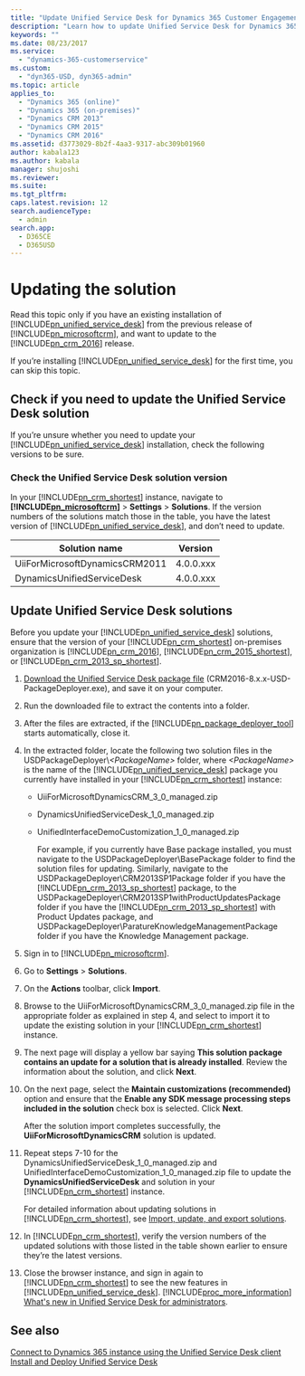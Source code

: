 ```yaml
---
title: "Update Unified Service Desk for Dynamics 365 Customer Engagement solution | MicrosoftDocs"
description: "Learn how to update Unified Service Desk for Dynamics 365 Customer Engagement."
keywords: ""
ms.date: 08/23/2017
ms.service: 
  - "dynamics-365-customerservice"
ms.custom: 
  - "dyn365-USD, dyn365-admin"
ms.topic: article
applies_to: 
  - "Dynamics 365 (online)"
  - "Dynamics 365 (on-premises)"
  - "Dynamics CRM 2013"
  - "Dynamics CRM 2015"
  - "Dynamics CRM 2016"
ms.assetid: d3773029-8b2f-4aa3-9317-abc309b01960
author: kabala123
ms.author: kabala
manager: shujoshi
ms.reviewer: 
ms.suite: 
ms.tgt_pltfrm: 
caps.latest.revision: 12
search.audienceType: 
  - admin
search.app: 
  - D365CE
  - D365USD
---
```


# Updating the solution
Read this topic only if you have an existing installation of [!INCLUDE[pn_unified_service_desk](../../includes/pn-unified-service-desk.md)] from the previous release of [!INCLUDE[pn_microsoftcrm](../../includes/pn-microsoftcrm.md)], and want to update to the [!INCLUDE[pn_crm_2016](../../includes/pn-crm-2016.md)] release.  
  
 If you’re installing [!INCLUDE[pn_unified_service_desk](../../includes/pn-unified-service-desk.md)] for the first time, you can skip this topic.  
  
<a name="check"></a>   
## Check if you need to update the Unified Service Desk solution  
 If you’re unsure whether you need to update your [!INCLUDE[pn_unified_service_desk](../../includes/pn-unified-service-desk.md)] installation, check the following versions to be sure.  
  
### Check the Unified Service Desk solution version  
 In your [!INCLUDE[pn_crm_shortest](../../includes/pn-crm-shortest.md)] instance, navigate to **[!INCLUDE[pn_microsoftcrm](../../includes/pn-microsoftcrm.md)]** > **Settings** > **Solutions**. If the version numbers of the solutions match those in the table, you have the latest version of [!INCLUDE[pn_unified_service_desk](../../includes/pn-unified-service-desk.md)], and don’t need to update.  
  
|Solution name|Version|  
|-------------------|-------------|  
|UiiForMicrosoftDynamicsCRM2011|4.0.0.xxx|  
|DynamicsUnifiedServiceDesk|4.0.0.xxx|
  
<a name="UpdateSolutions"></a>   
## Update Unified Service Desk solutions  
 Before you update your [!INCLUDE[pn_unified_service_desk](../../includes/pn-unified-service-desk.md)] solutions, ensure that the version of your [!INCLUDE[pn_crm_shortest](../../includes/pn-crm-shortest.md)] on-premises organization is [!INCLUDE[pn_crm_2016](../../includes/pn-crm-2016.md)], [!INCLUDE[pn_crm_2015_shortest](../../includes/pn-crm-2015-shortest.md)], or [!INCLUDE[pn_crm_2013_sp_shortest](../../includes/pn-crm-2013-sp-shortest.md)].  
  
1. [Download the Unified Service Desk package file](http://go.microsoft.com/fwlink/p/?LinkID=2007340) (CRM2016-8.x.x-USD-PackageDeployer.exe), and save it on your computer.  
  
2. Run the downloaded file to extract the contents into a folder.  
  
3. After the files are extracted, if the [!INCLUDE[pn_package_deployer_tool](../../includes/pn-package-deployer-tool.md)] starts automatically, close it.  
  
4. In the extracted folder, locate the following two solution files in the USDPackageDeployer\\*\<PackageName>* folder, where *\<PackageName>* is the name of the [!INCLUDE[pn_unified_service_desk](../../includes/pn-unified-service-desk.md)] package you currently have installed in your [!INCLUDE[pn_crm_shortest](../../includes/pn-crm-shortest.md)] instance:  
  
   - UiiForMicrosoftDynamicsCRM_3_0_managed.zip  
  
   - DynamicsUnifiedServiceDesk_1_0_managed.zip 

   - UnifiedInterfaceDemoCustomization_1_0_managed.zip 
  
     For example, if you currently have Base package installed, you must navigate to the USDPackageDeployer\BasePackage folder to find the solution files for updating. Similarly, navigate to the USDPackageDeployer\CRM2013SP1Package folder if you have the [!INCLUDE[pn_crm_2013_sp_shortest](../../includes/pn-crm-2013-sp-shortest.md)] package, to the USDPackageDeployer\CRM2013SP1withProductUpdatesPackage folder if you have the [!INCLUDE[pn_crm_2013_sp_shortest](../../includes/pn-crm-2013-sp-shortest.md)] with Product Updates package, and USDPackageDeployer\ParatureKnowledgeManagementPackage folder if you have the Knowledge Management package.  
  
5. Sign in to [!INCLUDE[pn_microsoftcrm](../../includes/pn-microsoftcrm.md)].  
  
6. Go to **Settings** > **Solutions**.   
  
7. On the **Actions** toolbar, click **Import**.  
  
8. Browse to the UiiForMicrosoftDynamicsCRM_3_0_managed.zip file in the appropriate folder as explained in step 4, and select to import it to update the existing solution in your [!INCLUDE[pn_crm_shortest](../../includes/pn-crm-shortest.md)] instance.  
  
9. The next page will display a yellow bar saying **This solution package contains an update for a solution that is already installed**. Review the information about the solution, and click **Next**.  
  
10. On the next page, select the **Maintain customizations (recommended)** option and ensure that the **Enable any SDK message processing steps included in the solution** check box is selected. Click **Next**.  
  
     After the solution import completes successfully, the **UiiForMicrosoftDynamicsCRM** solution is updated.  
  
11. Repeat steps 7-10 for the DynamicsUnifiedServiceDesk_1_0_managed.zip and UnifiedInterfaceDemoCustomization_1_0_managed.zip file to update the **DynamicsUnifiedServiceDesk** and 
  solution in your [!INCLUDE[pn_crm_shortest](../../includes/pn-crm-shortest.md)] instance.  
  
     For detailed information about updating solutions in [!INCLUDE[pn_crm_shortest](../../includes/pn-crm-shortest.md)], see [Import, update, and export solutions](/dynamics365/customer-engagement/customize/import-update-export-solutions).  
  
12. In [!INCLUDE[pn_crm_shortest](../../includes/pn-crm-shortest.md)], verify the version numbers of the updated solutions with those listed in the table shown earlier to ensure they’re the latest versions.  
  
13. Close the browser instance, and sign in again to [!INCLUDE[pn_crm_shortest](../../includes/pn-crm-shortest.md)] to see the new features in [!INCLUDE[pn_unified_service_desk](../../includes/pn-unified-service-desk.md)]. [!INCLUDE[proc_more_information](../../includes/proc-more-information.md)] [What's new in Unified Service Desk for administrators](../../unified-service-desk/admin/whats-new-unified-service-desk-administrators.md).  
  
## See also  
 [Connect to Dynamics 365 instance using the Unified Service Desk client](../../unified-service-desk/admin/connect-dynamics-365-instance-using-unified-service-desk-client.md)   
 [Install and Deploy Unified Service Desk](../../unified-service-desk/admin/install-upgrade-deploy-unified-service-desk.md)   
